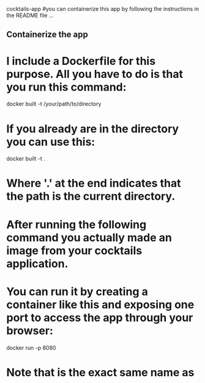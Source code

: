 cocktails-app
#you can containerize this app by following the instructions in the README file ...


## Containerize the app
# I include a Dockerfile for this purpose. All you have to do is that you run this command:

  docker built -t <your-chosen-name> /your/path/to/directory
  
# If you already are in the directory you can use this:

  docker built -t <your-chosen-name> .
  
# Where '.' at the end indicates that the path is the current directory.
# After running the following command you actually made an image from your cocktails application.
# You can run it by creating a container like this and exposing one port to access the app through your browser:

  docker run -p 8080 <your-image-name>
  
# Note that <your-chosen-name> is the exact same name as <your-image-name>
  
